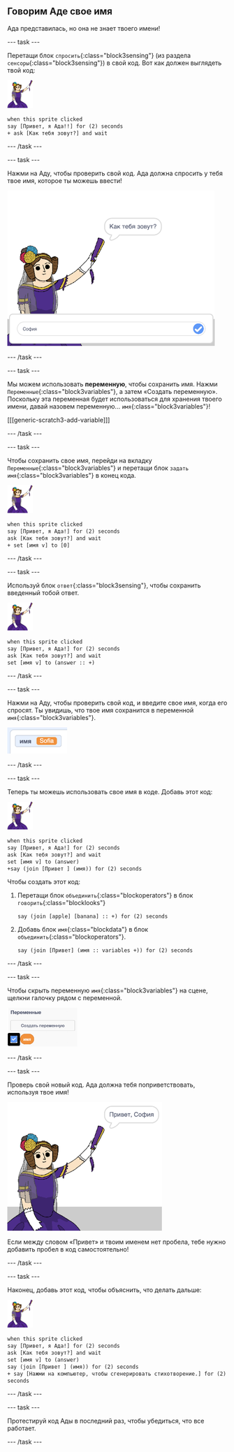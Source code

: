 ## Говорим Аде свое имя

Ада представилась, но она не знает твоего имени!

--- task ---

Перетащи блок `спросить`{:class="block3sensing"} (из раздела `сенсоры`{:class="block3sensing"}) в свой код. Вот как должен выглядеть твой код:

![спрайт ада](images/ada-sprite.png)

```blocks3
when this sprite clicked
say [Привет, я Ада!!] for (2) seconds
+ ask [Как тебя зовут?] and wait
```

--- /task ---

--- task ---

Нажми на Аду, чтобы проверить свой код. Ада должна спросить у тебя твое имя, которое ты можешь ввести!

![спрайт ада спрашивает как тебя зовут](images/poetry-input.png)

--- /task ---

--- task ---

Мы можем использовать **переменную**, чтобы сохранить имя. Нажми `Переменные`{:class="block3variables"}, а затем «Создать переменную». Поскольку эта переменная будет использоваться для хранения твоего имени, давай назовем переменную... `имя`{:class="block3variables"}!

[[[generic-scratch3-add-variable]]]

--- /task ---

--- task ---

Чтобы сохранить свое имя, перейди на вкладку `Переменные`{:class="block3variables"} и перетащи блок `задать имя`{:class="block3variables"} в конец кода.

![спрайт ада](images/ada-sprite.png)

```blocks3
when this sprite clicked
say [Привет, я Ада!] for (2) seconds
ask [Как тебя зовут?] and wait
+ set [имя v] to [0]
```

--- /task ---

--- task ---

Используй блок `ответ`{:class="block3sensing"}, чтобы сохранить введенный тобой ответ.

![спрайт ада](images/ada-sprite.png)

```blocks3
when this sprite clicked
say [Привет, я Ада!] for (2) seconds
ask [Как тебя зовут?] and wait
set [имя v] to (answer :: +)
```

--- /task ---

--- task ---

Нажми на Аду, чтобы проверить свой код, и введите свое имя, когда его спросят. Ты увидишь, что твое имя сохранится в переменной `имя`{:class="block3variables"}.

![снимок экрана](images/poetry-name-test.png)

--- /task ---

--- task ---

Теперь ты можешь использовать свое имя в коде. Добавь этот код:

![спрайт ада](images/ada-sprite.png)

```blocks3
when this sprite clicked
say [Привет, я Ада!] for (2) seconds
ask [Как тебя зовут?] and wait
set [имя v] to (answer)
+say (join [Привет ] (имя)) for (2) seconds 
```

Чтобы создать этот код:

1. Перетащи блок `объединить`{:class="blockoperators"} в блок `говорить`{:class="blocklooks"}
    
    ```blocks3
    say (join [apple] [banana] :: +) for (2) seconds
    ```

2. Добавь блок `имя`{:class="blockdata"} в блок `объединить`{:class="blockoperators"}.
    
    ```blocks3
    say (join [Привет] (имя :: variables +)) for (2) seconds
    ```

--- /task ---

--- task ---

Чтобы скрыть переменную `имя`{:class="block3variables"} на сцене, щелкни галочку рядом с переменной.

![галочка и переменная имя](images/poetry-tick-annotated.png)

--- /task ---

--- task ---

Проверь свой новый код. Ада должна тебя поприветствовать, используя твое имя!

![снимок экрана](images/poetry-name-test2.png)

Если между словом «Привет» и твоим именем нет пробела, тебе нужно добавить пробел в код самостоятельно!

--- /task ---

--- task ---

Наконец, добавь этот код, чтобы объяснить, что делать дальше:

![спрайт ада](images/ada-sprite.png)

```blocks3
when this sprite clicked
say [Привет, я Ада!] for (2) seconds
ask [Как тебя зовут?] and wait
set [имя v] to (answer)
say (join [Привет ] (имя)) for (2) seconds 
+ say [Нажми на компьютер, чтобы сгенерировать стихотворение.] for (2) seconds 
```

--- /task ---

--- task ---

Протестируй код Ады в последний раз, чтобы убедиться, что все работает.

--- /task ---